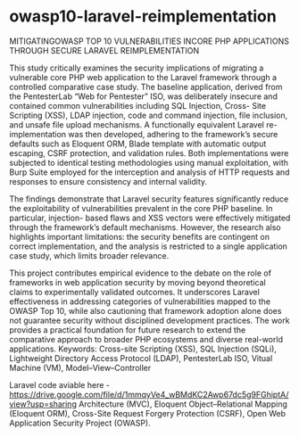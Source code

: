# owasp10-laravel-reimplementation
MITIGATINGOWASP TOP 10 VULNERABILITIES INCORE PHP APPLICATIONS THROUGH SECURE LARAVEL REIMPLEMENTATION

This study critically examines the security implications of migrating a vulnerable core PHP
web application to the Laravel framework through a controlled comparative case study. The
baseline application, derived from the PentesterLab “Web for Pentester” ISO, was
deliberately insecure and contained common vulnerabilities including SQL Injection, Cross- Site Scripting (XSS), LDAP injection, code and command injection, file inclusion, and unsafe
file upload mechanisms. A functionally equivalent Laravel re-implementation was then
developed, adhering to the framework’s secure defaults such as Eloquent ORM, Blade
template with automatic output escaping, CSRF protection, and validation rules. Both
implementations were subjected to identical testing methodologies using manual
exploitation, with Burp Suite employed for the interception and analysis of HTTP requests
and responses to ensure consistency and internal validity. 

The findings demonstrate that Laravel security features significantly reduce the
exploitability of vulnerabilities prevalent in the core PHP baseline. In particular, injection- based flaws and XSS vectors were effectively mitigated through the framework’s default
mechanisms. However, the research also highlights important limitations: the security
benefits are contingent on correct implementation, and the analysis is restricted to a single
application case study, which limits broader relevance. 

This project contributes empirical evidence to the debate on the role of frameworks in web
application security by moving beyond theoretical claims to experimentally validated
outcomes. It underscores Laravel effectiveness in addressing categories of vulnerabilities
mapped to the OWASP Top 10, while also cautioning that framework adoption alone does
not guarantee security without disciplined development practices. The work provides a
practical foundation for future research to extend the comparative approach to broader
PHP ecosystems and diverse real-world applications. Keywords: Cross-site Scripting (XSS), SQL Injection (SQLi), Lightweight Directory Access
Protocol (LDAP), PentesterLab ISO, Vitual Machine (VM), Model–View–Controller


Laravel code aviable here - https://drive.google.com/file/d/1mmqyVe4_wBMdKC2Awp67dc5g9FGhiptA/view?usp=sharing
Architecture (MVC), Eloquent Object–Relational Mapping (Eloquent ORM), Cross-Site
Request Forgery Protection (CSRF), Open Web Application Security Project (OWASP).
